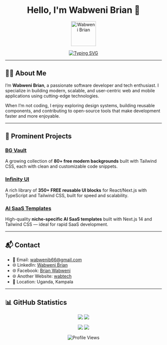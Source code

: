 <h1 align="center"><b>Hello, I'm Wabweni Brian</b> 🚀</h1>

<p align="center">
  <img src="https://avatars.githubusercontent.com/u/115115387?v=4" alt="Wabweni Brian" width="80" style="border-radius: "50%";>
</p>

<p align="center">
<a href="https://www.wabtech.tech">
  <img src="https://readme-typing-svg.demolab.com?font=Fira+Code&duration=3000&pause=500&color=00FF00&center=true&width=750&lines=Software+Developer+%26+Tech+Enthusiast;Crafting+Digital+Experiences;Explore+My+Projects+and+Code" alt="Typing SVG" />
</a>
</p>

---

## 👨‍💻 About Me

I’m **Wabweni Brian**, a passionate software developer and tech enthusiast. I specialize in building modern, scalable, and user-centric web and mobile applications using cutting-edge technologies.

When I’m not coding, I enjoy exploring design systems, building reusable components, and contributing to open-source tools that make development faster and more enjoyable.

---

## 🚀 Prominent Projects

### [BG Vault](https://bgvault.tech)  
A growing collection of **80+ free modern backgrounds** built with Tailwind CSS, each with clean and customizable code snippets.

### [Infinity UI](https://infinity.wabtech.tech)  
A rich library of **350+ FREE reusable UI blocks** for React/Next.js with TypeScript and Tailwind CSS, built for speed and scalability.

### [AI SaaS Templates](https://ai.wabtech.tech)  
High-quality **niche-specific AI SaaS templates** built with Next.js 14 and Tailwind CSS — ideal for rapid SaaS development.


---

## 📬 Contact

- 📧 Email: [wabwenib66@gmail.com](mailto:wabwenib66@gmail.com)
- 🌐 LinkedIn: [Wabweni Brian](https://www.linkedin.com/in/wabweni-brian-631079247/)
- 🌐 Facebook: [Brian Wabweni](https://www.facebook.com/brian.wabweni)
- 🌐 Another Website: [wabtech](https://wabtech.tech)
- 🏡 Location: Uganda, Kampala

---

## 📊 GitHub Statistics

<p align="center">
  <img src="https://img.shields.io/github/followers/WabweniBrian?label=Followers&style=for-the-badge">
  <img src="https://img.shields.io/github/stars/WabweniBrian?label=Stars&style=for-the-badge">
</p>

<p align="center">
  <img src="https://github-readme-stats.vercel.app/api/top-langs?username=WabweniBrian&theme=gotham&count_private=true&show_icons=true&include_all_commits=true"/>
  <img src="https://github-readme-streak-stats.herokuapp.com/?user=WabweniBrian&layout=compact&theme=gotham"/>
</p>

<p align="center">
  <img src="https://komarev.com/ghpvc/?username=WabweniBrian&label=Profile%20views&color=0e75b6&style=flat" alt="Profile Views" />
</p>

